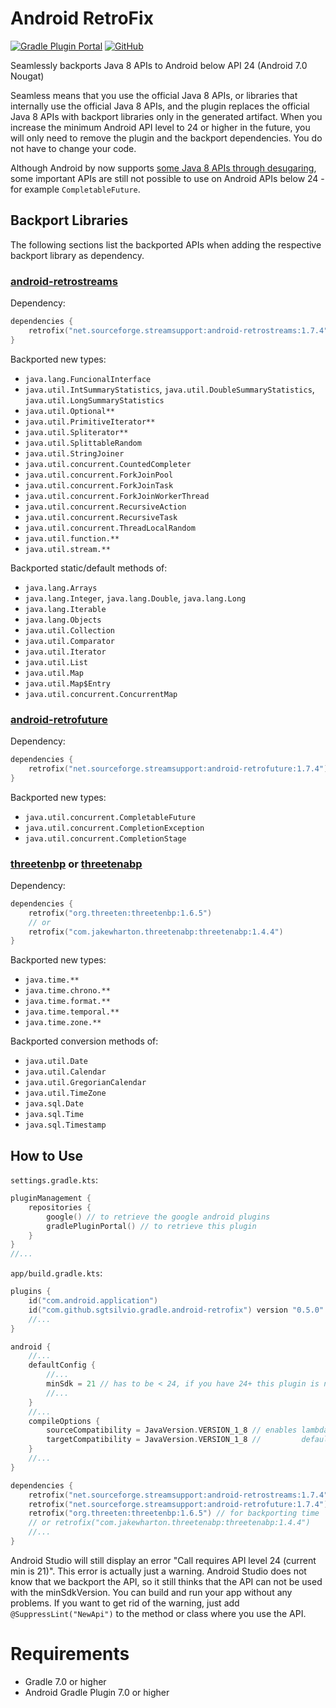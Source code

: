 # Android RetroFix

[![Gradle Plugin Portal](https://img.shields.io/gradle-plugin-portal/v/com.github.sgtsilvio.gradle.android-retrofix?color=brightgreen&style=for-the-badge)](https://plugins.gradle.org/plugin/com.github.sgtsilvio.gradle.android-retrofix)
[![GitHub](https://img.shields.io/github/license/sgtsilvio/android-retrofix?color=brightgreen&style=for-the-badge)](LICENSE)

Seamlessly backports Java 8 APIs to Android below API 24 (Android 7.0 Nougat)

Seamless means that you use the official Java 8 APIs, or libraries that internally use the official Java 8 APIs,
and the plugin replaces the official Java 8 APIs with backport libraries only in the generated artifact.
When you increase the minimum Android API level to 24 or higher in the future, 
you will only need to remove the plugin and the backport dependencies.
You do not have to change your code.

Although Android by now supports
[some Java 8 APIs through desugaring](https://developer.android.com/studio/write/java8-support-table),
some important APIs are still not possible to use on Android APIs below 24 - for example `CompletableFuture`.

## Backport Libraries

The following sections list the backported APIs when adding the respective backport library as dependency.

### [android-retrostreams](https://github.com/retrostreams/android-retrostreams)

Dependency:
```kotlin
dependencies {
    retrofix("net.sourceforge.streamsupport:android-retrostreams:1.7.4")
}
```

Backported new types:
- `java.lang.FuncionalInterface`
- `java.util.IntSummaryStatistics`, `java.util.DoubleSummaryStatistics`, `java.util.LongSummaryStatistics`
- `java.util.Optional**`
- `java.util.PrimitiveIterator**`
- `java.util.Spliterator**`
- `java.util.SplittableRandom`
- `java.util.StringJoiner`
- `java.util.concurrent.CountedCompleter`
- `java.util.concurrent.ForkJoinPool`
- `java.util.concurrent.ForkJoinTask`
- `java.util.concurrent.ForkJoinWorkerThread`
- `java.util.concurrent.RecursiveAction`
- `java.util.concurrent.RecursiveTask`
- `java.util.concurrent.ThreadLocalRandom`
- `java.util.function.**`
- `java.util.stream.**`

Backported static/default methods of:
- `java.lang.Arrays`
- `java.lang.Integer`, `java.lang.Double`, `java.lang.Long`
- `java.lang.Iterable`
- `java.lang.Objects`
- `java.util.Collection`
- `java.util.Comparator`
- `java.util.Iterator`
- `java.util.List`
- `java.util.Map`
- `java.util.Map$Entry`
- `java.util.concurrent.ConcurrentMap`

### [android-retrofuture](https://github.com/retrostreams/android-retrofuture)

Dependency:
```kotlin
dependencies {
    retrofix("net.sourceforge.streamsupport:android-retrofuture:1.7.4")
}
```

Backported new types:
- `java.util.concurrent.CompletableFuture`
- `java.util.concurrent.CompletionException`
- `java.util.concurrent.CompletionStage`

### [threetenbp](https://github.com/ThreeTen/threetenbp) or [threetenabp](https://github.com/JakeWharton/ThreeTenABP)

Dependency:
```kotlin
dependencies {
    retrofix("org.threeten:threetenbp:1.6.5")
    // or 
    retrofix("com.jakewharton.threetenabp:threetenabp:1.4.4")
}
```

Backported new types:
- `java.time.**`
- `java.time.chrono.**`
- `java.time.format.**`
- `java.time.temporal.**`
- `java.time.zone.**`

Backported conversion methods of:
- `java.util.Date`
- `java.util.Calendar`
- `java.util.GregorianCalendar`
- `java.util.TimeZone`
- `java.sql.Date`
- `java.sql.Time`
- `java.sql.Timestamp`


## How to Use

`settings.gradle.kts`:

```kotlin
pluginManagement {
    repositories {
        google() // to retrieve the google android plugins
        gradlePluginPortal() // to retrieve this plugin
    }
}
//...
```

`app/build.gradle.kts`:

```kotlin
plugins {
    id("com.android.application")
    id("com.github.sgtsilvio.gradle.android-retrofix") version "0.5.0"
    //...
}

android {
    //...
    defaultConfig {
        //...
        minSdk = 21 // has to be < 24, if you have 24+ this plugin is not needed
        //...
    }
    //...
    compileOptions {
        sourceCompatibility = JavaVersion.VERSION_1_8 // enables lambdas, method references,
        targetCompatibility = JavaVersion.VERSION_1_8 //         default methods, static interface methods
    }
    //...
}

dependencies {
    retrofix("net.sourceforge.streamsupport:android-retrostreams:1.7.4") // for backporting streams
    retrofix("net.sourceforge.streamsupport:android-retrofuture:1.7.4") // for backporting future
    retrofix("org.threeten:threetenbp:1.6.5") // for backporting time
    // or retrofix("com.jakewharton.threetenabp:threetenabp:1.4.4")
    //...
}
```

Android Studio will still display an error "Call requires API level 24 (current min is 21)".
This error is actually just a warning.
Android Studio does not know that we backport the API, so it still thinks that the API can not be used with the 
minSdkVersion.
You can build and run your app without any problems.
If you want to get rid of the warning, just add `@SuppressLint("NewApi")` to the method or class where you use the API.

# Requirements

- Gradle 7.0 or higher
- Android Gradle Plugin 7.0 or higher
